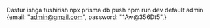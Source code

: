 Dastur ishga tushirish
npx prisma db push
npm run dev
default admin   {email: "admin@gmail.com",
      password: "1Aw@356Dt5",}
